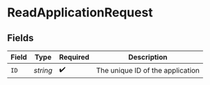 # ReadApplicationRequest


## Fields

| Field                            | Type                             | Required                         | Description                      |
| -------------------------------- | -------------------------------- | -------------------------------- | -------------------------------- |
| `ID`                             | *string*                         | :heavy_check_mark:               | The unique ID of the application |